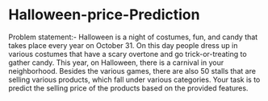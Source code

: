 # Halloween-price-Prediction
Problem statement:- 
 Halloween is a night of costumes, fun, and candy that takes place every year on October 31. On this day people dress up in various costumes that have a scary overtone and go trick-or-treating to gather candy.
This year, on Halloween, there is a carnival in your neighborhood. Besides the various games, there are also 50 stalls that are selling various products, which fall under various categories.
Your task is to predict the selling price of the products based on the provided features.
